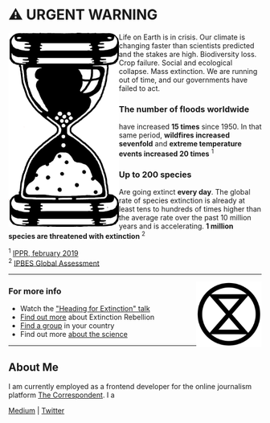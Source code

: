 # ⚠️ URGENT WARNING

<img align="left" src="https://raw.githubusercontent.com/flut1/flut1/master/img/nl_zandloper.png" width="220"> Life on Earth is in crisis. Our climate is changing faster than scientists predicted and the stakes are high. Biodiversity loss. Crop failure. Social and ecological collapse. Mass extinction. We are running out of time, and our governments have failed to act. 

### The number of floods worldwide
have increased **15 times** since 1950. In that same period, **wildfires increased sevenfold** and **extreme temperature events increased 20 times** <sup>1</sup>

### Up to 200 species
Are going extinct **every day**. The global rate of species extinction is already at least tens to hundreds of times higher than the average rate over the past 10 million years and is accelerating. **1 million species are threatened with extinction** <sup>2</sup>

<sup>1</sup> [IPPR, february 2019](https://www.ippr.org/files/2019-02/risk-and-environmentfeb19.pdf) <br />
<sup>2</sup> [IPBES Global Assessment](https://ipbes.net/global-assessment)

---

<img align="right" src="https://raw.githubusercontent.com/flut1/flut1/master/img/extinction_symbol_720.png" width="130">

### For more info

- Watch the ["Heading for Extinction" talk](https://www.youtube.com/watch?v=XMzTWwTw_kQ)
- [Find out more](https://rebellion.global) about Extinction Rebellion
- [Find a group](https://rebellion.global/groups/#countries) in your country
- Find out more [about the science](https://www.scientistsforxr.earth/faq)

---

## About Me

I am currently employed as a frontend developer for the online journalism platform [The Correspondent](https://thecorrespondent.com/). I a

[Medium](https://medium.com/@flut1) | [Twitter](https://twitter.com/flut1)

